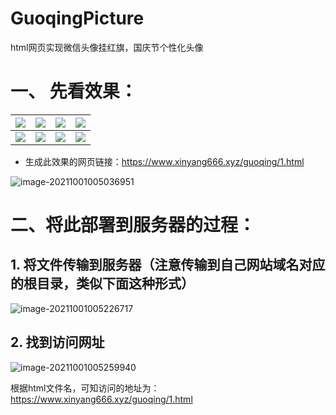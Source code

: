 # GuoqingPicture
html网页实现微信头像挂红旗，国庆节个性化头像

# 一、 先看效果：
| ![](https://gitee.com/xinyang666code/blogpictures/raw/master/images/01.png) | ![](https://gitee.com/xinyang666code/blogpictures/raw/master/images/2.png) | ![](https://gitee.com/xinyang666code/blogpictures/raw/master/images/4.png) | ![](https://gitee.com/xinyang666code/blogpictures/raw/master/images/5.png) |
| ------------------------------------------------------------ | ------------------------------------------------------------ | ------------------------------------------------------------ | ------------------------------------------------------------ |
| ![](https://gitee.com/xinyang666code/blogpictures/raw/master/images/8.png) | ![](https://gitee.com/xinyang666code/blogpictures/raw/master/images/6.png) | ![](https://gitee.com/xinyang666code/blogpictures/raw/master/images/3.png) | ![](https://gitee.com/xinyang666code/blogpictures/raw/master/images/7.png) |

+ 生成此效果的网页链接：https://www.xinyang666.xyz/guoqing/1.html

![image-20211001005036951](https://gitee.com/xinyang666code/blogpictures/raw/master/images/image-20211001005036951.png)

# 二、将此部署到服务器的过程：

## 1. 将文件传输到服务器（注意传输到自己网站域名对应的根目录，类似下面这种形式）

![image-20211001005226717](https://gitee.com/xinyang666code/blogpictures/raw/master/images/image-20211001005226717.png)

## 2. 找到访问网址

![image-20211001005259940](https://gitee.com/xinyang666code/blogpictures/raw/master/images/image-20211001005259940.png)

根据html文件名，可知访问的地址为：https://www.xinyang666.xyz/guoqing/1.html
